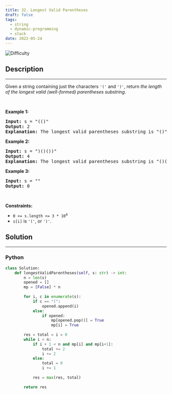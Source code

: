 ```yaml
---
title: 32. Longest Valid Parentheses
draft: false
tags: 
  - string
  - dynamic-programming
  - stack
date: 2022-05-24
---
```


![Difficulty](https://img.shields.io/badge/Difficulty-Hard-blue.svg)

## Description

---
<p>Given a string containing just the characters <code>&#39;(&#39;</code> and <code>&#39;)&#39;</code>, return <em>the length of the longest valid (well-formed) parentheses </em><span data-keyword="substring-nonempty"><em>substring</em></span>.</p>

<p>&nbsp;</p>
<p><strong class="example">Example 1:</strong></p>

<pre>
<strong>Input:</strong> s = &quot;(()&quot;
<strong>Output:</strong> 2
<strong>Explanation:</strong> The longest valid parentheses substring is &quot;()&quot;.
</pre>

<p><strong class="example">Example 2:</strong></p>

<pre>
<strong>Input:</strong> s = &quot;)()())&quot;
<strong>Output:</strong> 4
<strong>Explanation:</strong> The longest valid parentheses substring is &quot;()()&quot;.
</pre>

<p><strong class="example">Example 3:</strong></p>

<pre>
<strong>Input:</strong> s = &quot;&quot;
<strong>Output:</strong> 0
</pre>

<p>&nbsp;</p>
<p><strong>Constraints:</strong></p>

<ul>
	<li><code>0 &lt;= s.length &lt;= 3 * 10<sup>4</sup></code></li>
	<li><code>s[i]</code> is <code>&#39;(&#39;</code>, or <code>&#39;)&#39;</code>.</li>
</ul>


## Solution

---
### Python
``` py title='longest-valid-parentheses'
class Solution:
    def longestValidParentheses(self, s: str) -> int:
        n = len(s)
        opened = []
        mp = [False] * n
        
        for i, c in enumerate(s):
            if c == "(":
                opened.append(i)
            else:
                if opened:
                    mp[opened.pop()] = True
                    mp[i] = True
        
        res = total = i = 0
        while i < n:
            if i + 1 < n and mp[i] and mp[i+1]:
                total += 2
                i += 2
            else:
                total = 0
                i += 1
            
            res = max(res, total)
    
        return res
                    

```


